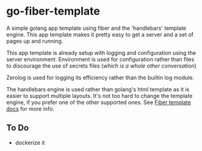 
# go-fiber-template

A simple golang app template using fiber and the 'handlebars' template engine. 
This app template makes it pretty easy to get a server and a set of pages up and running.

This app template is already setup with logging and configuration using the server environment.
Environment is used for configuration rather than files to discourage the use of secrets files 
(_which is a whole other conversation_)

Zerolog is used for logging its efficiency rather than the builtin log module.

The handlebars engine is used rather than golang's html template as it is easier to support multiple layouts.
It's not too hard to change the template engine, if you prefer one of the other supported ones. 
See [Fiber template docs](https://docs.gofiber.io/guide/templates) for more info.

## To Do

- dockerize it
